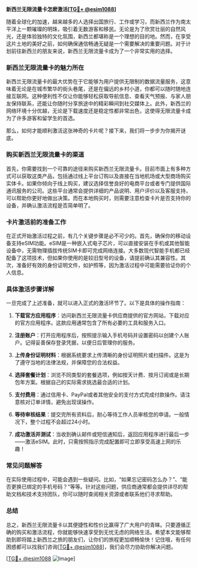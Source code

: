 **新西兰无限流量卡怎麽激活[[TG💪+ @esim1088](https://t.me/s/esim1088)]**

随着全球化的加速，越来越多的人选择出国旅行、工作或学习，而新西兰作为南太平洋上一颗璀璨的明珠，吸引着无数游客和移民。无论是为了欣赏壮丽的自然风光，还是体验独特的文化氛围，新西兰都堪称是一个理想的目的地。然而，在享受这片土地的美好之前，如何确保通信畅通无疑是一个需要解决的重要问题。对于计划前往新西兰的朋友来说，新西兰无限流量卡成为了一个非常实用的选择。

### 新西兰无限流量卡的魅力所在

新西兰无限流量卡的最大优势在于它能够为用户提供无限制的数据流量服务，这意味着无论是在城市繁华的街头巷尾，还是在偏远的乡村小道，你都可以随时随地连接互联网。这种便利性不仅让你能够轻松获取导航信息、查看天气预报、与家人朋友保持联系，还能让你随时分享旅途中的精彩瞬间到社交媒体上。此外，新西兰的网络环境十分优越，无论是下载速度还是稳定性都非常出色，这使得无限流量卡成为了许多游客和留学生的首选。

那么，如何才能顺利激活这张神奇的卡片呢？接下来，我们将一步步为你揭开谜底。

### 购买新西兰无限流量卡的渠道

首先，你需要找到一个可靠的途径来购买新西兰无限流量卡。目前市面上有多种方式可以获取这类产品，包括通过线上平台订购以及直接在当地机场或大型商场购买实体卡。如果你倾向于线上购买，建议选择信誉良好的电商平台或者专门提供国际通讯服务的公司。这些平台通常会提供详细的产品说明、用户评价以及客服支持，可以帮助你更好地做出决策。而在本地购买时，则需要注意检查卡片是否支持你的设备，并确认激活流程是否简单明了。

### 卡片激活前的准备工作

在正式开始激活过程之前，有几个关键步骤是必不可少的。首先，确保你的移动设备支持eSIM功能。eSIM是一种嵌入式电子芯片，可以直接安装在手机或其他智能设备中，无需物理插拔传统SIM卡即可完成网络连接。大多数现代智能手机都已经配备了这项技术，但如果你使用的是较旧型号的设备，请提前确认其兼容性。其次，准备好有效的身份证明文件，如护照等，因为激活过程中可能需要验证你的个人信息。

### 具体激活步骤详解

一旦完成了上述准备，就可以进入正式的激活环节了。以下是具体的操作指南：

1. **下载官方应用程序**：访问新西兰无限流量卡供应商提供的官方网站，下载对应的官方应用程序。这款应用通常包含了所有必要的工具和服务入口。
   
2. **注册账户**：打开应用程序后，按照提示输入手机号码并设置密码以创建个人账户。记得妥善保存登录凭据，以便日后管理你的服务。

3. **上传身份证明材料**：根据系统要求上传清晰的身份证明照片或扫描件。这是为了遵守当地的法律法规，并保障您的合法权益。

4. **选择套餐计划**：浏览不同类型的套餐选项，例如按天计费、按月订阅或是长期包年方案。根据自己的实际需求挑选最合适的计划。

5. **支付费用**：通过信用卡、PayPal或者其他安全的支付方式完成付款操作。请注意核对订单详情，避免出现误操作。

6. **等待审核结果**：提交完所有资料后，耐心等待工作人员审核您的申请。一般情况下，整个过程不会超过24小时。

7. **成功激活并测试**：当收到确认邮件或短信通知后，返回应用程序进行最后一步——激活eSIM。此时，只需按照指示完成配置即可立即享受高速上网的乐趣！

### 常见问题解答

在实际使用过程中，可能会遇到一些疑问。比如，“如果忘记密码怎么办？”、“能否更换已绑定的手机号码？”等等。针对这些问题，供应商通常都会提供详尽的帮助文档和技术支持团队，你可以随时查阅相关资源或者联系他们寻求帮助。

### 总结

总之，新西兰无限流量卡以其便捷性和性价比赢得了广大用户的青睐。只要遵循正确的购买和激活流程，你就能够快速享受到无忧无虑的网络生活。希望本文能够帮助到即将踏上新西兰之旅的朋友们，让你们的旅程更加顺畅愉快！记住哦，有任何困惑都可以找我们咨询[[TG💪+ @esim1088](https://t.me/s/esim1088)]，我们会尽力协助你解决问题。

[[TG💪+ @esim1088](https://t.me/s/esim1088) ![Image](https://i.postimg.cc/4NQfJmqS/Snipaste-2025-05-13-00-14-12.png)]